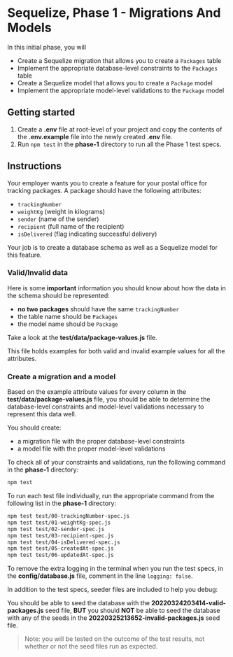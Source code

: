 # Sequelize, Phase 1 - Migrations And Models

In this initial phase, you will

* Create a Sequelize migration that allows you to create a `Packages` table
* Implement the appropriate database-level constraints to the `Packages` table
* Create a Sequelize model that allows you to create a `Package` model
* Implement the appropriate model-level validations to the `Package` model

## Getting started

1. Create a **.env** file at root-level of your project and copy the contents of
   the **.env.example** file into the newly created **.env** file.
2. Run `npm test` in the __phase-1__ directory to run all the Phase 1 test
   specs.

## Instructions

Your employer wants you to create a feature for your postal office for tracking
packages. A package should have the following attributes:

* `trackingNumber`
* `weightKg` (weight in kilograms)
* `sender` (name of the sender)
* `recipient` (full name of the recipient)
* `isDelivered` (flag indicating successful delivery)

Your job is to create a database schema as well as a Sequelize model for this
feature.

### Valid/Invalid data

Here is some **important** information you should know about how the data in the
schema should be represented:

* **no two packages** should have the same `trackingNumber`
* the table name should be `Packages`
* the model name should be `Package`

Take a look at the **test/data/package-values.js** file.

This file holds examples for both valid and invalid example values for all the
attributes.

### Create a migration and a model

Based on the example attribute values for every column in the
**test/data/package-values.js** file, you should be able to determine the
database-level constraints and model-level validations necessary to represent
this data well.

You should create:

* a migration file with the proper database-level constraints
* a model file with the proper model-level validations

To check all of your constraints and validations, run the following command in
the __phase-1__ directory:

```bash
npm test
```

To run each test file individually, run the appropriate command from the
following list in the __phase-1__ directory:

```bash
npm test test/00-trackingNumber-spec.js
npm test test/01-weightKg-spec.js
npm test test/02-sender-spec.js
npm test test/03-recipient-spec.js
npm test test/04-isDelivered-spec.js
npm test test/05-createdAt-spec.js
npm test test/06-updatedAt-spec.js
```

To remove the extra logging in the terminal when you run the test specs, in the
__config/database.js__ file, comment in the line `logging: false`.

In addition to the test specs, seeder files are included to help you debug:

You should be able to seed the database with the
**20220324203414-valid-packages.js** seed file, **BUT** you should **NOT** be
able to seed the database with any of the seeds in the
**20220325213652-invalid-packages.js** seed file.

> Note: you will be tested on the outcome of the test results, not whether or
> not the seed files run as expected.

